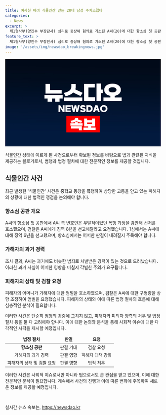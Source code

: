 ```yaml
---
title: 여사친 때려 식물인간 만든 20대 남성 수치스럽다
categories:
  - News
excerpt: >
  제1형사부(양진수 부장판사) 심리로 중상해 혐의로 기소된 A씨(20)에 대한 항소심 첫 공판이 열렸다. A씨 측 변호인은 우발적인 사정이 존재했던 점을 참작해 선처해달라고 호소했으며, A씨는 최후 진술에서 다친 친구를 생각하면 미안하고 죄책감이 든다고 고개를 숙였다. 현재 B씨는 외상성 내출혈 진단을 받고 전신마비 식물인간이 된 상태다. A씨에 대한 구형량을 징역 5년에서 8년으로 상향, 엄벌에 처해줄 것을 재판부에 요청했다. A씨는 과거 비슷한 범죄로 벌금형의 처벌을 받았던 적이 있었던 것으로 드러났다.
feature_text: >
  제1형사부(양진수 부장판사) 심리로 중상해 혐의로 기소된 A씨(20)에 대한 항소심 첫 공판이 열렸다. A씨 측 변호인은 우발적인 사정이 존재했던 점을 참작해 선처해달라고 호소했으며, A씨는 최후 진술에서 다친 친구를 생각하면 미안하고 죄책감이 든다고 고개를 숙였다. 현재 B씨는 외상성 내출혈 진단을 받고 전신마비 식물인간이 된 상태다. A씨에 대한 구형량을 징역 5년에서 8년으로 상향, 엄벌에 처해줄 것을 재판부에 요청했다. A씨는 과거 비슷한 범죄로 벌금형의 처벌을 받았던 적이 있었던 것으로 드러났다.
image: '/assets/img/newsdao_breakingnews.jpg'
---
```


<p><img src="/assets/img/newsdao_breakingnews.jpg" alt="ontimetimes 속보" /></p>

<p>식물인간 상태에 이르게 된 사건으로부터 확보된 정보를 바탕으로 법과 관련된 지식을 제공하는 블로거로서, 범행과 법정 절차에 대한 전문적인 정보를 제공할 것입니다. </p>

<h2 data-ke-size="size26">식물인간 사건</h2>

<p data-ke-size="size16">최근 발생한 '식물인간' 사건은 중학교 동창을 폭행하여 상당한 고통을 안고 있는 피해자의 상황에 대한 법적인 쟁점을 논의해야 합니다.</p>

<h3>항소심 공판 개요</h3>

<p data-ke-size="size16">A씨의 항소심 첫 공판에서 A씨 측 변호인은 우발적이었던 폭행 과정을 감안해 선처를 호소했으며, 검찰은 A씨에게 징역 8년을 선고해달라고 요청했습니다. 1심에서는 A씨에 대해 징역 6년을 선고했으며, 항소심에서는 어떠한 판결이 내려질지 주목해야 합니다.</p>

<h3>가해자의 과거 경력</h3>

<p data-ke-size="size16">조사 결과, A씨는 과거에도 비슷한 범죄로 처벌받은 경력이 있는 것으로 드러났습니다. 이러한 과거 사실이 어떠한 영향을 미칠지 각별한 주의가 요구됩니다.</p>

<h3>피해자의 상태 및 검찰 요청</h3>

<p data-ke-size="size16">피해자의 어머니가 가해자에 대한 엄벌을 호소하였으며, 검찰은 A씨에 대한 구형량을 상향 조정하여 엄벌을 요청했습니다. 피해자의 상태와 이에 따른 법정 절차의 흐름에 대해 심층적인 분석이 필요합니다.</p>

<p>이러한 사건은 단순히 범행의 경중에 그치지 않고, 피해자와 피의자 양측의 처우 및 법정 절차 등을 둘 다 고려해야 합니다. 이에 대한 논의와 분석을 통해 사회적 이슈에 대한 다각적인 시각을 제시할 예정입니다. </p>

<table>
<thead>
<tr>
<td style="text-align: center; height: 17px;"><b>법정 절차</b></td>
<td style="text-align: center; height: 17px;"><b>판결</b></td>
<td style="text-align: center; height: 17px;"><b>요청</b></td>
</tr>
</thead>
<tbody>
<tr>
<td style="text-align: center; height: 17px;"><b>항소심 공판</b></td>
<td style="text-align: center; height: 17px;">판결 기대</td>
<td style="text-align: center; height: 17px;">검찰 요청</td>
</tr>
<tr>
<td style="text-align: center; height: 17px;">가해자의 과거 경력</td>
<td style="text-align: center; height: 17px;">판결 영향</td>
<td style="text-align: center; height: 17px;">피해자 대책 강화</td>
</tr>
<tr>
<td style="text-align: center; height: 17px;">피해자의 상태 및 검찰 요청</td>
<td style="text-align: center; height: 17px;">판결 영향</td>
<td style="text-align: center; height: 17px;">법적 처우</td>
</tr>
</tbody>
</table>

<p>이러한 사건은 사회적 이슈로서만 아니라 법으로서도 큰 관심을 받고 있으며, 이에 대한 전문적인 분석이 필요합니다. 계속해서 사건의 진행과 이에 따른 변화에 주목하여 새로운 정보를 제공할 예정입니다.</p>

<p data-ke-size="size16">&nbsp;</p>
실시간 뉴스 속보는, <a href="https://newsdao.kr" rel="dofollow">https://newsdao.kr</a>


